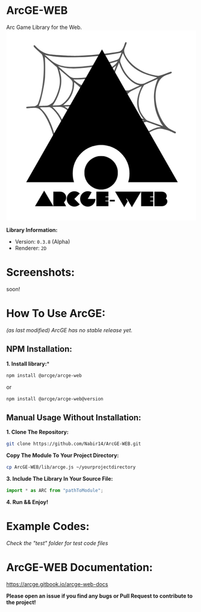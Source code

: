 # ArcGE-WEB
Arc Game Library for the Web.
<picture>
  <source media="(prefers-color-scheme: dark)" srcset="arcge-web-icon-dark.png">
  <source media="(prefers-color-scheme: light)" srcset="arcge-web-icon-light.png">
  <img alt="Fallback image description" src="arcge-web-icon.png">
</picture>

**Library Information:**
- Version: `0.3.8` (Alpha)
- Renderer: `2D`

# Screenshots:
soon!

# How To Use ArcGE:
*(as last modified) ArcGE has no stable release yet.*
## NPM Installation:
**1. Install library:***
```sh
npm install @arcge/arcge-web
```
or
```sh
npm install @arcge/arcge-web@version
```

## Manual Usage Without Installation:
**1. Clone The Repository:**
```sh
git clone https://github.com/Nabir14/ArcGE-WEB.git
```
**Copy The Module To Your Project Directory:**
```sh
cp ArcGE-WEB/lib/arcge.js ~/yourprojectdirectory
```
**3. Include The Library In Your Source File:**
```js
import * as ARC from "pathToModule";
```

**4. Run && Enjoy!**

# Example Codes:
*Check the "test" folder for test code files*

# ArcGE-WEB Documentation:
https://arcge.gitbook.io/arcge-web-docs

**Please open an issue if you find any bugs or Pull Request to contribute to the project!**
